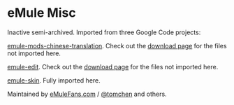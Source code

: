 # eMule Misc

Inactive semi-archived. Imported from three Google Code projects:

[emule-mods-chinese-translation](https://code.google.com/archive/p/emule-mods-chinese-translation/). Check out the [download page](https://code.google.com/archive/p/emule-mods-chinese-translation/downloads) for the files not imported here.

[emule-edit](https://code.google.com/archive/p/emule-edit/). Check out the [download page](https://code.google.com/archive/p/emule-edit/downloads) for the files not imported here.

[emule-skin](https://code.google.com/archive/p/emule-skin/). Fully imported here.

Maintained by [eMuleFans.com](https://emulefans.com/) / [@tomchen](https://github.com/tomchen) and others.
